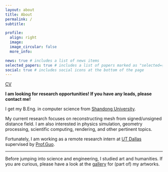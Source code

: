 ```yaml
---
layout: about
title: About
permalink: /
subtitle: 

profile:
  align: right
  image:
  image_circular: false
  more_info:

news: true # includes a list of news items
selected_papers: true # includes a list of papers marked as "selected={true}"
social: true # includes social icons at the bottom of the page
---
```


[CV](/assets/pdf/cv.pdf)

**I am looking for research opportunities! If you have any leads, please contact me!**

I get my B.Eng. in computer science from [Shandong University](https://www.sdu.edu.cn/).

My current research focuses on reconstructing mesh from signed/unsigned distance field. I am also interested in physics simulation, geometry processing, scientific computing, rendering, and other pertinent topics.

Fortunately, I am working as a remote research intern at [UT Dallas](https://www.utdallas.edu/) supervised by [Prof.Guo](https://personal.utdallas.edu/~xguo/).

---

Before jumping into science and engineering, I studied art and humanities. If you are curious, please have a look at the [gallery](/gallery/) for (part of) my artworks.

